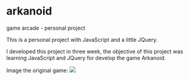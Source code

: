 # arkanoid
game arcade - personal project

This is a personal project with JavaScript and a little JQuery.

I developed this project in three week, the objective of this project was learning JavaScript and JQuery for develop the game Arkanoid.

Image the original game:
![](https://cdn.tn.com.ar/sites/default/files/styles/1366x765/public/2015/03/04/arkanoidfoto.jpg)
